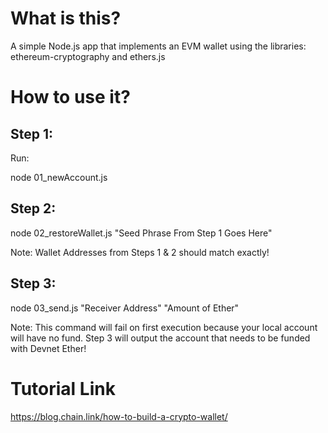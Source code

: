 # What is this?

A simple Node.js app that implements an EVM wallet using the libraries: ethereum-cryptography and ethers.js

# How to use it?

## Step 1:
Run:

node 01_newAccount.js

## Step 2:
 
node 02_restoreWallet.js "Seed Phrase From Step 1 Goes Here" 

Note: Wallet Addresses from Steps 1 & 2 should match exactly!

## Step 3:

node 03_send.js "Receiver Address" "Amount of Ether"

Note: This command will fail on first execution because your local account will have no fund. Step 3 will 
output the account that needs to be funded with Devnet Ether!


# Tutorial Link

https://blog.chain.link/how-to-build-a-crypto-wallet/
